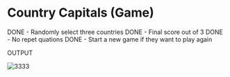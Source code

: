 # Country Capitals (Game)

DONE - Randomly select three countries 
DONE - Final score out of 3
DONE - No repet quations
DONE - Start a new game if they want to play again 

OUTPUT

![3333](https://user-images.githubusercontent.com/66742756/143027635-2b8e7afe-87c6-4d12-8bef-ac2a5d66a431.PNG)
